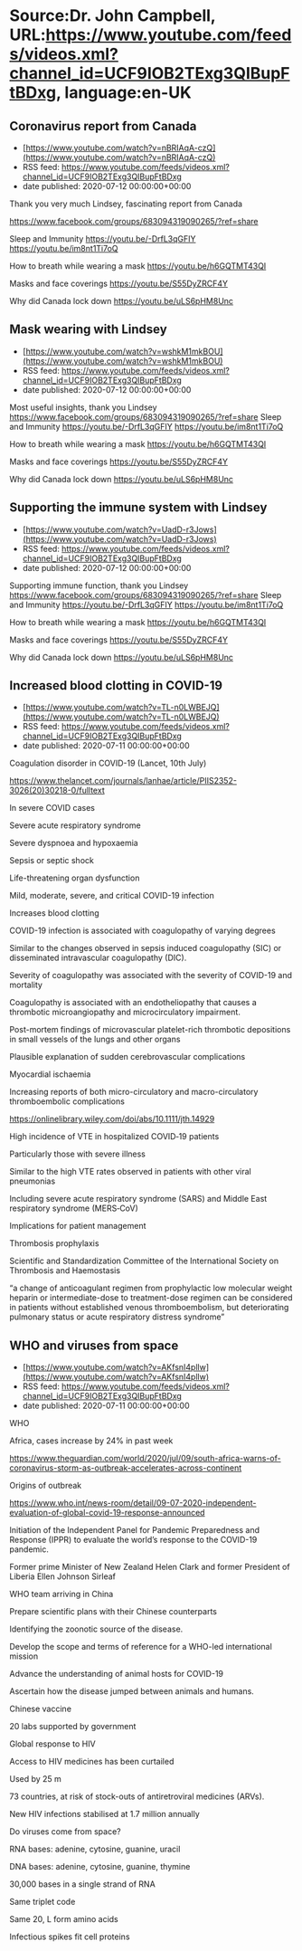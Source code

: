 # Source:Dr. John Campbell, URL:https://www.youtube.com/feeds/videos.xml?channel_id=UCF9IOB2TExg3QIBupFtBDxg, language:en-UK

## Coronavirus report from Canada
 - [https://www.youtube.com/watch?v=nBRIAqA-czQ](https://www.youtube.com/watch?v=nBRIAqA-czQ)
 - RSS feed: https://www.youtube.com/feeds/videos.xml?channel_id=UCF9IOB2TExg3QIBupFtBDxg
 - date published: 2020-07-12 00:00:00+00:00

Thank you very much Lindsey, fascinating report from Canada

https://www.facebook.com/groups/683094319090265/?ref=share

Sleep and Immunity
https://youtu.be/-DrfL3qGFIY
https://youtu.be/im8nt1Ti7oQ

How to breath while wearing a mask
https://youtu.be/h6GQTMT43QI

Masks and face coverings
https://youtu.be/S55DyZRCF4Y

Why did Canada lock down
https://youtu.be/uLS6pHM8Unc

## Mask wearing with Lindsey
 - [https://www.youtube.com/watch?v=wshkM1mkBOU](https://www.youtube.com/watch?v=wshkM1mkBOU)
 - RSS feed: https://www.youtube.com/feeds/videos.xml?channel_id=UCF9IOB2TExg3QIBupFtBDxg
 - date published: 2020-07-12 00:00:00+00:00

Most useful insights, thank you Lindsey
https://www.facebook.com/groups/683094319090265/?ref=share
Sleep and Immunity
https://youtu.be/-DrfL3qGFIY
https://youtu.be/im8nt1Ti7oQ

How to breath while wearing a mask
https://youtu.be/h6GQTMT43QI

Masks and face coverings
https://youtu.be/S55DyZRCF4Y

Why did Canada lock down
https://youtu.be/uLS6pHM8Unc

## Supporting the immune system with Lindsey
 - [https://www.youtube.com/watch?v=UadD-r3Jows](https://www.youtube.com/watch?v=UadD-r3Jows)
 - RSS feed: https://www.youtube.com/feeds/videos.xml?channel_id=UCF9IOB2TExg3QIBupFtBDxg
 - date published: 2020-07-12 00:00:00+00:00

Supporting immune function, thank you Lindsey
https://www.facebook.com/groups/683094319090265/?ref=share
Sleep and Immunity
https://youtu.be/-DrfL3qGFIY
https://youtu.be/im8nt1Ti7oQ

How to breath while wearing a mask
https://youtu.be/h6GQTMT43QI

Masks and face coverings
https://youtu.be/S55DyZRCF4Y

Why did Canada lock down
https://youtu.be/uLS6pHM8Unc

## Increased blood clotting in COVID-19
 - [https://www.youtube.com/watch?v=TL-n0LWBEJQ](https://www.youtube.com/watch?v=TL-n0LWBEJQ)
 - RSS feed: https://www.youtube.com/feeds/videos.xml?channel_id=UCF9IOB2TExg3QIBupFtBDxg
 - date published: 2020-07-11 00:00:00+00:00

Coagulation disorder in COVID-19 (Lancet, 10th July)

https://www.thelancet.com/journals/lanhae/article/PIIS2352-3026(20)30218-0/fulltext

In severe COVID cases

Severe acute respiratory syndrome

Severe dyspnoea and hypoxaemia

Sepsis or septic shock

Life-threatening organ dysfunction

Mild, moderate, severe, and critical COVID-19 infection

Increases blood clotting

COVID-19 infection is associated with coagulopathy of varying degrees

Similar to the changes observed in sepsis induced coagulopathy (SIC) or disseminated intravascular coagulopathy (DIC). 

Severity of coagulopathy was associated with the severity of COVID-19 and mortality

Coagulopathy is associated with an endotheliopathy that causes a thrombotic microangiopathy and microcirculatory impairment. 

Post-mortem findings of microvascular platelet-rich thrombotic depositions in small vessels of the lungs and other organs

Plausible explanation of sudden cerebrovascular complications

Myocardial ischaemia

Increasing reports of both micro-circulatory and macro-circulatory thromboembolic complications

https://onlinelibrary.wiley.com/doi/abs/10.1111/jth.14929

High incidence of VTE in hospitalized COVID‐19 patients

Particularly those with severe illness

Similar to the high VTE rates observed in patients with other viral pneumonias

Including severe acute respiratory syndrome (SARS) and Middle East respiratory syndrome (MERS‐CoV)

Implications for patient management

Thrombosis prophylaxis

Scientific and Standardization Committee of the International Society on Thrombosis and 
Haemostasis

“a change of anticoagulant regimen from prophylactic low molecular weight heparin or intermediate-dose to treatment-dose regimen can be considered in patients without established venous thromboembolism, but deteriorating pulmonary status or acute respiratory distress syndrome”

## WHO and viruses from space
 - [https://www.youtube.com/watch?v=AKfsnI4pllw](https://www.youtube.com/watch?v=AKfsnI4pllw)
 - RSS feed: https://www.youtube.com/feeds/videos.xml?channel_id=UCF9IOB2TExg3QIBupFtBDxg
 - date published: 2020-07-11 00:00:00+00:00

WHO 

Africa, cases increase by 24% in past week

https://www.theguardian.com/world/2020/jul/09/south-africa-warns-of-coronavirus-storm-as-outbreak-accelerates-across-continent

Origins of outbreak

https://www.who.int/news-room/detail/09-07-2020-independent-evaluation-of-global-covid-19-response-announced

Initiation of the Independent Panel for Pandemic Preparedness and Response (IPPR) to evaluate the world’s response to the COVID-19 pandemic.

Former prime Minister of New Zealand Helen Clark and former President of Liberia Ellen Johnson Sirleaf

WHO team arriving in China

Prepare scientific plans with their Chinese counterparts

Identifying the zoonotic source of the disease.  

Develop the scope and terms of reference for a WHO-led international mission 

Advance the understanding of animal hosts for COVID-19

Ascertain how the disease jumped between animals and humans.

Chinese vaccine

20 labs supported by government

Global response to HIV

Access to HIV medicines has been curtailed

Used by 25 m

73 countries, at risk of stock-outs of antiretroviral medicines (ARVs). 

New HIV infections stabilised at 1.7 million annually

Do viruses come from space?

RNA bases: adenine, cytosine, guanine, uracil

DNA bases: adenine, cytosine, guanine, thymine

30,000 bases in a single strand of RNA

Same triplet code

Same 20, L form amino acids

Infectious spikes fit cell proteins

